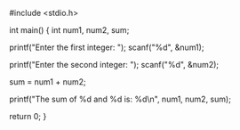 #include <stdio.h>

int main() {
  int num1, num2, sum;

  printf("Enter the first integer: ");
  scanf("%d", &num1);

  printf("Enter the second integer: ");
  scanf("%d", &num2);

  sum = num1 + num2;

  printf("The sum of %d and %d is: %d\n", num1, num2, sum);

  return 0;
}

